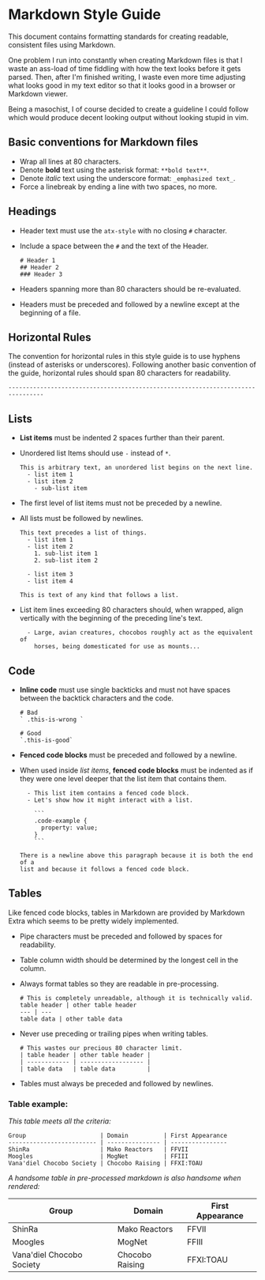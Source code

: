 # Markdown Style Guide

This document contains formatting standards for creating readable, consistent
files using Markdown.

One problem I run into constantly when creating Markdown files is that I waste
an ass-load of time fiddling with how the text looks before it gets parsed.
Then, after I'm finished writing, I waste even more time adjusting what looks
good in my text editor so that it looks good in a browser or Markdown viewer.

Being a masochist, I of course decided to create a guideline I could follow
which would produce decent looking output without looking stupid in vim.

## Basic conventions for Markdown files

  - Wrap all lines at 80 characters.
  - Denote **bold** text using the asterisk format: `**bold text**`.
  - Denote _italic_ text using the underscore format: `_emphasized text_`.
  - Force a linebreak by ending a line with two spaces, no more.

## Headings

  - Header text must use the `atx-style` with no closing `#` character.
  - Include a space between the `#` and the text of the Header.

    ```
    # Header 1
    ## Header 2
    ### Header 3
    ```

  - Headers spanning more than 80 characters should be re-evaluated.
  - Headers must be preceded and followed by a newline except at the beginning
    of a file.

## Horizontal Rules

The convention for horizontal rules in this style guide is to use hyphens
(instead of asterisks or underscores). Following another basic convention of the
guide, horizontal rules should span 80 characters for readability.

```
--------------------------------------------------------------------------------
```

## Lists

  - **List items** must be indented 2 spaces further than their parent.
  - Unordered list Items should use `-` instead of `*`.

    ```
    This is arbitrary text, an unordered list begins on the next line.
      - list item 1
      - list item 2
        - sub-list item
    ```

  - The first level of list items must not be preceded by a newline.
  - All lists must be followed by newlines.

    ```
    This text precedes a list of things.
      - list item 1
      - list item 2
        1. sub-list item 1
        2. sub-list item 2

      - list item 3
      - list item 4

    This is text of any kind that follows a list.
    ```

  - List item lines exceeding 80 characters should, when wrapped, align
    vertically with the beginning of the preceding line's text.

    ```
      - Large, avian creatures, chocobos roughly act as the equivalent of
        horses, being domesticated for use as mounts...
    ```

## Code

  - **Inline code** must use single backticks and must not have spaces between
    the backtick characters and the code.

    ```
    # Bad
    ` .this-is-wrong `

    # Good
    `.this-is-good`
    ```

  - **Fenced code blocks** must be preceded and followed by a newline.
  - When used inside _list items_, **fenced code blocks** must be indented as
    if they were one level deeper that the list item that contains them.

    ```
      - This list item contains a fenced code block.
      - Let's show how it might interact with a list.

        ```
        .code-example {
          property: value;
        }
        ```

    There is a newline above this paragraph because it is both the end of a
    list and because it follows a fenced code block.
    ```

## Tables

Like fenced code blocks, tables in Markdown are provided by Markdown Extra
which seems to be pretty widely implemented.

  - Pipe characters must be preceded and followed by spaces for readability.
  - Table column width should be determined by the longest cell in the column.
  - Always format tables so they are readable in pre-processing.

    ```
    # This is completely unreadable, although it is technically valid.
    table header | other table header
    --- | ---
    table data | other table data
    ```

  - Never use preceding or trailing pipes when writing tables.

    ```
    # This wastes our precious 80 character limit.
    | table header | other table header |
    | ------------ | ------------------ |
    | table data   | table data         |
    ```

  - Tables must always be preceded and followed by newlines.

### Table example:

_This table meets all the criteria:_

```
Group                     | Domain          | First Appearance
------------------------- | --------------- | ----------------
ShinRa                    | Mako Reactors   | FFVII
Moogles                   | MogNet          | FFIII
Vana'diel Chocobo Society | Chocobo Raising | FFXI:TOAU
```

_A handsome table in pre-processed markdown is also handsome when rendered:_

Group                     | Domain          | First Appearance
------------------------- | --------------- | ----------------
ShinRa                    | Mako Reactors   | FFVII
Moogles                   | MogNet          | FFIII
Vana'diel Chocobo Society | Chocobo Raising | FFXI:TOAU

